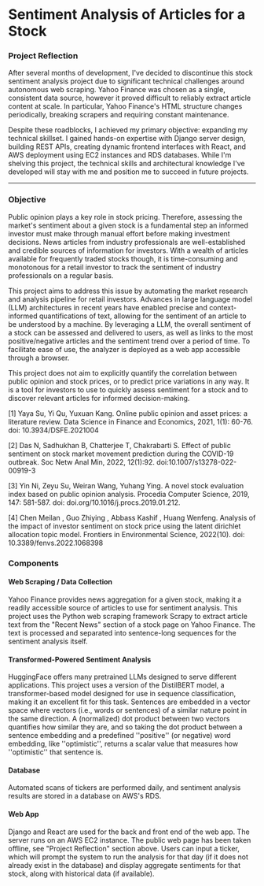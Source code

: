 # Sentiment Analysis of Articles for a Stock

### Project Reflection
After several months of development, I've decided to discontinue this stock sentiment analysis project due to significant technical challenges around autonomous web scraping. 
Yahoo Finance was chosen as a single, consistent data source, however it proved difficult to reliably extract article content at scale.
In particular, Yahoo Finance's HTML structure changes periodically, breaking scrapers and requiring constant maintenance. 

Despite these roadblocks, I achieved my primary objective: expanding my technical skillset.
I gained hands-on expertise with Django server design, building REST APIs, creating dynamic frontend interfaces with React, and AWS deployment using EC2 instances and RDS databases. 
While I'm shelving this project, the technical skills and architectural knowledge I've developed will stay with me and position me to succeed in future projects.

---

### Objective

Public opinion plays a key role in stock pricing.
Therefore, assessing the market's sentiment about a given stock is a fundamental step an informed investor must make through manual effort before making investment decisions.
News articles from industry professionals are well-established and credible sources of information for investors.
With a wealth of articles available for frequently traded stocks though, it is time-consuming and monotonous for a retail investor to track the sentiment of industry professionals on a regular basis.

This project aims to address this issue by automating the market research and analysis pipeline for retail investors.
Advances in large language model (LLM) architectures in recent years have enabled precise and context-informed quantifications of text, allowing for the sentiment of an article to be understood by a machine.
By leveraging a LLM, the overall sentiment of a stock can be assessed and delivered to users, as well as links to the most positive/negative articles and the sentiment trend over a period of time.
To facilitate ease of use, the analyzer is deployed as a web app accessible through a browser.

This project does not aim to explicitly quantify the correlation between public opinion and stock prices, or to predict price variations in any way.
It is a tool for investors to use to quickly assess sentiment for a stock and to discover relevant articles for informed decision-making.

[1] Yaya Su, Yi Qu, Yuxuan Kang. Online public opinion and asset prices: a literature review. Data Science in Finance and Economics, 2021, 1(1): 60-76. doi: 10.3934/DSFE.2021004

[2] Das N, Sadhukhan B, Chatterjee T, Chakrabarti S. Effect of public sentiment on stock market movement prediction during the COVID-19 outbreak. Soc Netw Anal Min, 2022, 12(1):92. doi:10.1007/s13278-022-00919-3

[3] Yin Ni, Zeyu Su, Weiran Wang, Yuhang Ying. A novel stock evaluation index based on public opinion analysis. Procedia Computer Science, 2019, 147: 581-587. doi: doi.org/10.1016/j.procs.2019.01.212.

[4] Chen Meilan , Guo Zhiying , Abbass Kashif , Huang Wenfeng. Analysis of the impact of investor sentiment on stock price using the latent dirichlet allocation topic model. Frontiers in Environmental Science, 2022(10). doi: 10.3389/fenvs.2022.1068398

### Components

#### Web Scraping / Data Collection

Yahoo Finance provides news aggregation for a given stock, making it a readily accessible source of articles to use for sentiment analysis.
This project uses the Python web scraping framework Scrapy to extract article text from the "Recent News" section of a stock page on Yahoo Finance.
The text is processed and separated into sentence-long sequences for the sentiment analysis itself.

#### Transformed-Powered Sentiment Analysis

HuggingFace offers many pretrained LLMs designed to serve different applications.
This project uses a version of the DistilBERT model, a transformer-based model designed for use in sequence classification, making it an excellent fit for this task.
Sentences are embedded in a vector space where vectors (i.e., words or sentences) of a similar nature point in the same direction.
A (normalized) dot product between two vectors quantifies how similar they are, and so taking the dot product between a sentence embedding and a predefined ''positive'' (or negative) word embedding, like ''optimistic'', returns a scalar value that measures how ''optimistic'' that sentence is.

#### Database

Automated scans of tickers are performed daily, and sentiment analysis results are stored in a database on AWS's RDS.

#### Web App

Django and React are used for the back and front end of the web app.
The server runs on an AWS EC2 instance.
The public web page has been taken offline, see "Project Reflection" section above.
Users can input a ticker, which will prompt the system to run the analysis for that day (if it does not already exist in the database) and display aggregate sentiments for that stock, along with historical data (if available).
